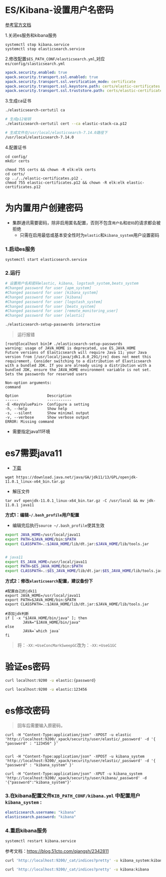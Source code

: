# ES/Kibana-设置用户名密码

[参考官方文档](https://www.elastic.co/guide/en/elasticsearch/reference/7.14/security-minimal-setup.html)

1.关闭es服务和kibana服务

```shell
systemctl stop kibana.service
systemctl stop elasticsearch.service
```

2.修改配置`$ES_PATH_CONF/elasticsearch.yml`,对应`es/config/slasticsearch.yml`

```yaml
xpack.security.enabled: true
xpack.security.transport.ssl.enabled: true
xpack.security.transport.ssl.verification_mode: certificate
xpack.security.transport.ssl.keystore.path: certs/elastic-certificates.p12
xpack.security.transport.ssl.truststore.path: certs/elastic-certificates.p12
```

3.生成ca证书

```bash
./elasticsearch-certutil ca

# 生成p12秘钥
./elasticsearch-certutil cert --ca elastic-stack-ca.p12

# 生成文件在/usr/local/elasticsearch-7.14.0路径下
/usr/local/elasticsearch-7.14.0
```

4.配置证书

```shell
cd config/
mkdir certs

chmod 755 certs && chown -R elk:elk certs
cd certs/
cp ../../elastic-certificates.p12 .
chmod 755 elastic-certificates.p12 && chown -R elk:elk elastic-certificates.p12
```



# 为内置用户创建密码

* 集群通讯需要密码，除非启用匿名配置，否则不包含`用户名`和`密码`的请求都会被拒绝
  * 只需在启用最低或基本安全性时为`elastic`和`kibana_system`用户设置密码

### 1.启动es服务

```shell
systemctl start elasticsearch.service
```

### 2.运行

```bash
# 设置用户名和密码elastic, kibana, logstash_system,beats_system
#Changed password for user [apm_system]
#Changed password for user [kibana_system]
#Changed password for user [kibana]
#Changed password for user [logstash_system]
#Changed password for user [beats_system]
#Changed password for user [remote_monitoring_user]
#Changed password for user [elastic]

./elasticsearch-setup-passwords interactive
```

> 运行报错

```shell
[root@localhost bin]# ./elasticsearch-setup-passwords
warning: usage of JAVA_HOME is deprecated, use ES_JAVA_HOME
Future versions of Elasticsearch will require Java 11; your Java version from [/usr/local/java/jdk1.8.0_291/jre] does not meet this requirement. Consider switching to a distribution of Elasticsearch with a bundled JDK. If you are already using a distribution with a bundled JDK, ensure the JAVA_HOME environment variable is not set.
Sets the passwords for reserved users

Non-option arguments:
command

Option             Description
------             -----------
-E <KeyValuePair>  Configure a setting
-h, --help         Show help
-s, --silent       Show minimal output
-v, --verbose      Show verbose output
ERROR: Missing command
```

* 需要指定java11环境

# es7需要java11

* [下载](https://download.java.net/java/GA/jdk11/13/GPL/openjdk-11.0.1_linux-x64_bin.tar.gz)

```shell
wget https://download.java.net/java/GA/jdk11/13/GPL/openjdk-11.0.1_linux-x64_bin.tar.gz
```

* 解压文件

```shell
tar xvf openjdk-11.0.1_linux-x64_bin.tar.gz -C /usr/local && mv jdk-11.0.1 java11
```

**方式1：编辑`~/.bash_profile`用户配置**

* 编辑完后执行`source ~/.bash_profile`使其生效

```bash
export JAVA_HOME=/usr/local/java11
export PATH=$JAVA_HOME/bin:$PATH
export CLASSPATH=.:$JAVA_HOME/lib/dt.jar:$JAVA_HOME/lib/tools.jar


# java11
export ES_JAVA_HOME=/usr/local/java11
export PATH=$ES_JAVA_HOME/bin:$PATH
export CLASSPATH=.:$ES_JAVA_HOME/lib/dt.jar:$ES_JAVA_HOME/lib/tools.jar
```

**方式2：修改`elasticsearch`配置，建议备份下**

```shell
#配置自己的jdk11
export JAVA_HOME=/usr/local/java11
export PATH=$JAVA_HOME/bin:$PATH
export CLASSPATH=.:$JAVA_HOME/lib/dt.jar:$JAVA_HOME/lib/tools.jar

#添加jdk判断
if [ -x "$JAVA_HOME/bin/java" ]; then
        JAVA="$JAVA_HOME/bin/java"
else
        JAVA=`which java`
fi
```

> 将：`-XX:+UseConcMarkSweepGC`改为：`-XX:+UseG1GC`

# 验证es密码

```bash
curl localhost:9200 -u elastic:{password}

curl localhost:9200 -u elastic:123456
```



# es修改密码

> 回车后需要输入原密码，

```shell
curl -H "Content-Type:application/json" -XPOST -u elastic 'http://localhost:9200/_xpack/security/user/elastic/_password' -d '{ "password" : "123456" }'


curl -H "Content-Type:application/json" -XPOST -u kibana_system 'http://localhost:9200/_xpack/security/user/elastic/_password' -d '{ "password" : "kibana_system" }'

curl -H "Content-Type:application/json" -XPUT -u kibana_system 'http://localhost:9200/_xpack/security/user/kibana/_password' -d '{"password":"kibana_system"}'
```

### 3.在kibana配置文件`KIB_PATH_CONF/kibana.yml` 中配置用户`kibana_system` :

```yaml
elasticsearch.username: "kibana"
elasticsearch.password: "kibana"
```

### 4.重启kibana服务

```bash
systemctl restart kibana.service
```

参考文档：https://blog.51cto.com/qiangsh/2342811

```bash
curl 'http://localhost:9200/_cat/indices?pretty' -u kibana_system:kibana_system

curl 'http://localhost:9200/_cat/indices?pretty' -u kibana:kibana
```

